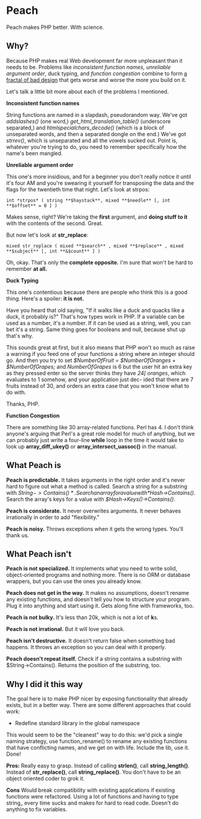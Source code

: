 Peach
=====

Peach makes PHP better. With science.

Why?
----

Because PHP makes real Web development far more unpleasant
than it needs to be. Problems like _inconsistent function
names,_ _unreliable argument order_, duck typing, and
_function congestion_ combine to form [a fractal of bad
design](http://me.veekun.com/blog/2012/04/09/php-a-fractal-of-bad-design/) that gets worse and worse
the more you build on it.

Let's talk a little bit more about each of the problems I
mentioned.

**Inconsistent function names**

String functions are named in a slapdash, pseudorandom way.
We've got *addslashes()* (one word,) *get_html_translation_table()*
(underscore separated,) and *htmlspecialchars_decode()* (which
is a block of unseparated words, and then a separated
dongle on the end.) We've got *strrev()*, which is unseparated
and all the vowels sucked out. Point is, whatever you're
trying to do, you need to remember specifically how the
name's been mangled.


**Unreliable argument order**

This one's more insidious, and for a beginner you don't really
notice it until it's four AM and you're swearing it yourself
for transposing the data and the flags for the twentieth
time that night. Let's look at strpos:

    int *strpos* ( string **$haystack**, mixed **$needle** [, int **$offset** = 0 ] )

Makes sense, right? We're taking the **first** argument, and 
**doing stuff to it** with the contents of the second. Great.

But now let's look at **str_replace**:

    mixed str_replace ( mixed **$search** , mixed **$replace** , mixed **$subject** [, int **&$count** ] )

Oh, okay. That's only the **complete opposite.** I'm sure that
won't be hard to remember **at all.**

**Duck Typing**

This one's contentious because there are people who think this
is a good thing. Here's a spoiler: **it is not.**

Have you heard that old saying, "If it walks like a duck and
quacks like a duck, it probably is?" That's how types work in
PHP. If a variable can be used as a number, it's a number. If
it can be used as a string, well, you can bet it's a string.
Same thing goes for booleans and null, because shut up that's
why.

This sounds great at first, but it also means that PHP won't
so much as raise a warning if you feed one of your functions
a string where an integer should go. And then you try to set
*$NumberOfFruit = $NumberOfOranges + $NumberOfGrapes;* and
*NumberOfGrapes* is 6 but the user hit an extra key as they
pressed enter so the server thinks they have *24[ oranges*,
which evaluates to 1 somehow, and your application just dec-
ided that there are 7 fruits instead of 30, and orders an
extra case that you won't know what to do with.

Thanks, PHP.


**Function Congestion**

There are something like 30 array-related functions. Perl has
4. I don't think anyone's arguing that Perl's a great role
model for much of anything, but we can probably just write a
four-line **while** loop in the time it would take to look up
**array_diff_ukey()** or **array_intersect_uassoc()** in the
manual.


What Peach is
-------------

**Peach is predictable.** It takes arguments in the right order
and it's never hard to figure out what a method is called.
Search a string for a substring with *$String->Contains()*. Search
an array for a value with *$Hash->Contains()*. Search the
array's keys for a value with *$Hash->Keys()->Contains()*.

**Peach is considerate.** It never overwrites arguments. It
never behaves irrationally in order to add "flexibility."

**Peach is noisy.** Throws exceptions when it gets the wrong
types. You'll thank us.


What Peach isn't
----------------

**Peach is not specialized.** It implements what you need to
write solid, object-oriented programs and nothing more. There
is no ORM or database wrappers, but you can use the ones you
already know.

**Peach does not get in the way.** It makes no assumptions,
doesn't rename any existing functions, and doesn't tell you
how to structure your program. Plug it into anything and
start using it. Gets along fine with frameworks, too.

**Peach is not bulky.** It's less than 20k, which is not a
lot of **k**s. 

**Peach is not irrational.** But it will love you back.

**Peach isn't destructive.** It doesn't return false when
something bad happens. It throws an exception so you can
deal with it properly.

**Peach doesn't repeat itself.** Check if a string contains
a substring with $String->Contains(). Returns the position
of the substring, too.


Why I did it this way
---------------------

The goal here is to make PHP nicer by exposing functionality
that already exists, but in a better way. There are some
different approaches that could work:

* Redefine standard library in the global namespace

This would seem to be the "cleanest" way to do this: we'd
pick a single naming strategy, use function_rename() to rename
any existing functions that have conflicting names, and we
get on with life. Include the lib, use it. Done!

**Pros:** Really easy to grasp. Instead of calling **strlen()**,
call **string_length()**. Instead of **str_replace()**, call
**string_replace()**. You don't have to be an object
oriented coder to grok it.

**Cons** Would break compatibility with existing applications if
existing functions were refactored. Using a lot of functions and
having to type string_ every time sucks and makes for hard to
read code. Doesn't do anything to fix variables.
